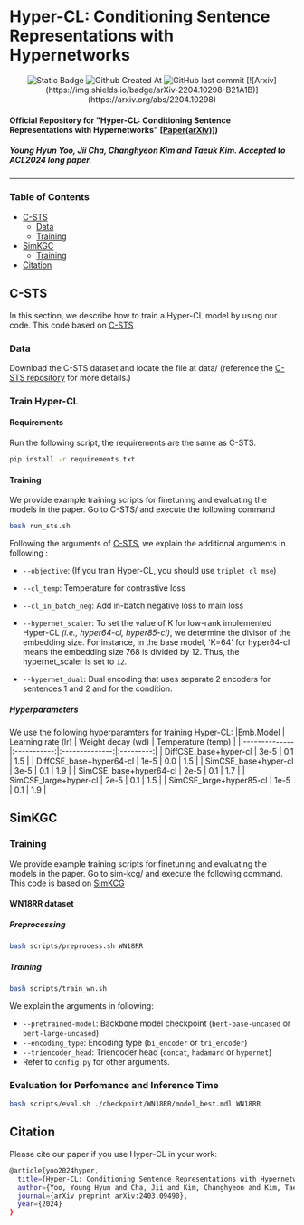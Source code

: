 # Hyper-CL: Conditioning Sentence Representations with Hypernetworks

<div align=center>
  <img alt="Static Badge" src="https://img.shields.io/badge/HyperCL-1.0-blue">
  <img alt="Github Created At" src="https://img.shields.io/github/created-at/HYU-NLP/Hyper-CL">
  <img alt="GitHub last commit" src="https://img.shields.io/github/last-commit/HYU-NLP/Hyper-CL">
  [![Arxiv](https://img.shields.io/badge/arXiv-2204.10298-B21A1B)](https://arxiv.org/abs/2204.10298)
  <br>
</div>

#### Official Repository for "Hyper-CL: Conditioning Sentence Representations with Hypernetworks" [[Paper(arXiv)]](https://arxiv.org/abs/2403.09490))

##### Young Hyun Yoo, Jii Cha, Changhyeon Kim and Taeuk Kim. _Accepted to ACL2024 long paper_.

---

### Table of Contents

- [C-STS](#c-sts)
  - [Data](#data)
  - [Training](#train_csts)
- [SimKGC](#SimKGC)
  - [Training](#train_simkgc)
- [Citation](#citation)

## C-STS <a name="c-sts"></a>

In this section, we describe how to train a Hyper-CL model by using our code. This code based on [C-STS](https://github.com/princeton-nlp/c-sts/tree/main)

### Data <a name="data"></a>

Download the C-STS dataset and locate the file at data/ (reference the [C-STS repository](https://github.com/princeton-nlp/c-sts/tree/main) for more details.)

### Train Hyper-CL <a name="train_csts"></a>

#### Requirements

Run the following script, the requirements are the same as C-STS.

```bash
pip install -r requirements.txt
```

#### Training

We provide example training scripts for finetuning and evaluating the models in the paper. Go to C-STS/ and execute the following command

```bash
bash run_sts.sh
```

Following the arguments of [C-STS](https://github.com/princeton-nlp/c-sts/tree/main), we explain the additional arguments in following :

- `--objective`: (If you train Hyper-CL, you should use `triplet_cl_mse`)
- `--cl_temp`: Temperature for contrastive loss
- `--cl_in_batch_neg`: Add in-batch negative loss to main loss
- `--hypernet_scaler`: To set the value of K for low-rank implemented Hyper-CL _(i.e., hyper64-cl, hyper85-cl)_, we determine the divisor of the embedding size. For instance, in the base model, 'K=64' for hyper64-cl means the embedding size 768 is divided by 12. Thus, the hypernet_scaler is set to `12`.

- `--hypernet_dual`: Dual encoding that uses separate 2 encoders for sentences 1 and 2 and for the condition.

##### Hyperparameters

We use the following hyperparamters for training Hyper-CL:
|Emb.Model | Learning rate (lr) | Weight decay (wd) | Temperature (temp) |
|:--------------|:-----------:|:--------------:|:---------:|
| DiffCSE_base+hyper-cl | 3e-5 | 0.1 | 1.5 |
| DiffCSE_base+hyper64-cl | 1e-5 | 0.0 | 1.5 |
| SimCSE_base+hyper-cl | 3e-5 | 0.1 | 1.9 |
| SimCSE_base+hyper64-cl | 2e-5 | 0.1 | 1.7 |
| SimCSE_large+hyper-cl | 2e-5 | 0.1 | 1.5 |
| SimCSE_large+hyper85-cl | 1e-5 | 0.1 | 1.9 |

## SimKGC <a name="SimKGC"></a>

### Training

We provide example training scripts for finetuning and evaluating the models in the paper. Go to sim-kcg/ and execute the following command.
This code is based on [SimKCG](https://github.com/intfloat/SimKGC)

#### WN18RR dataset

##### Preprocessing

```bash
bash scripts/preprocess.sh WN18RR
```

##### Training <a name="train_simkgc"></a>

```bash
bash scripts/train_wn.sh
```

We explain the arguments in following:

- `--pretrained-model`: Backbone model checkpoint (`bert-base-uncased` or `bert-large-uncased`)
- `--encoding_type`: Encoding type (`bi_encoder` or `tri_encoder`)
- `--triencoder_head`: Triencoder head (`concat`, `hadamard` or `hypernet`)
- Refer to `config.py` for other arguments.

### Evaluation for Perfomance and Inference Time

```bash
bash scripts/eval.sh ./checkpoint/WN18RR/model_best.mdl WN18RR
```

## Citation

Please cite our paper if you use Hyper-CL in your work:

```bash
@article{yoo2024hyper,
  title={Hyper-CL: Conditioning Sentence Representations with Hypernetworks},
  author={Yoo, Young Hyun and Cha, Jii and Kim, Changhyeon and Kim, Taeuk},
  journal={arXiv preprint arXiv:2403.09490},
  year={2024}
}
```
